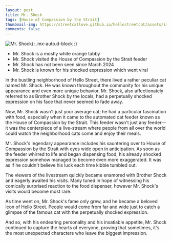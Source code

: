 ```yaml
---
layout: post
title: Mr. Shock
tags: [House of Compassion by the Strait]
thumbnail-img: https://streetcatlove.github.io/hellostreetcat/assets/img/mr_shock.png
comments: false
---
```


![Mr. Shock](https://streetcatlove.github.io/hellostreetcat/assets/img/mr_shock.png){: .mx-auto.d-block :}

* Mr. Shock is a mostly white orange tabby
* Mr. Shock visited the House of Compassion by the Strait feeder
* Mr. Shock has not been seen since March 2024
* Mr. Shock is known for his shocked expression which went viral

In the bustling neighborhood of Hello Street, there lived a rather peculiar cat named Mr. Shock. He was known throughout the community for his unique appearance and even more unique behavior. Mr. Shock, also affectionately referred to as Brother Shock by the locals, had a perpetually shocked expression on his face that never seemed to fade away.

Now, Mr. Shock wasn't just your average cat; he had a particular fascination with food, especially when it came to the automated cat feeder known as the House of Compassion by the Strait. This feeder wasn't just any feeder—it was the centerpiece of a live-stream where people from all over the world could watch the neighborhood cats come and enjoy their meals.

Mr. Shock's legendary appearance includes his sauntering over to House of Compassion by the Strait with eyes wide open in anticipation. As soon as the feeder whirred to life and began dispensing food, his already shocked expression somehow managed to become even more exaggerated. It was as if he couldn't believe his luck each time kibble tumbled out.

The viewers of the livestream quickly became enamored with Brother Shock and eagerly awaited his visits. Many tuned in hope of witnessing his comically surprised reaction to the food dispenser, however Mr. Shock's visits would become most rare.

As time went on, Mr. Shock's fame only grew, and he became a beloved icon of Hello Street. People would come from far and wide just to catch a glimpse of the famous cat with the perpetually shocked expression.

And so, with his endearing personality and his insatiable appetite, Mr. Shock continued to capture the hearts of everyone, proving that sometimes, it's the most unexpected characters who leave the biggest impression.